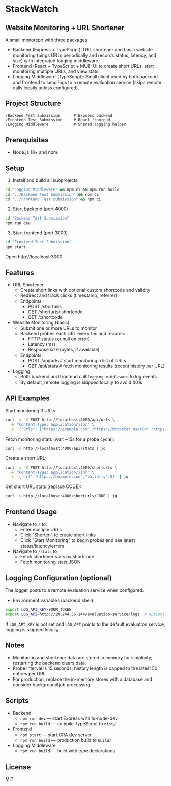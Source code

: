 # StackWatch 
## Website Monitoring + URL Shortener

A small monorepo with three packages:
- Backend (Express + TypeScript): URL shortener and basic website monitoring (pings URLs periodically and records status, latency, and size) with integrated logging middleware.
- Frontend (React + TypeScript + MUI): UI to create short URLs, start monitoring multiple URLs, and view stats.
- Logging Middleware (TypeScript): Small client used by both backend and frontend to send logs to a remote evaluation service (skips remote calls locally unless configured).

## Project Structure
```
/Backend Test Submission      # Express backend
/Frontend Test Submission     # React frontend
/Logging Middleware           # Shared logging helper
```

## Prerequisites
- Node.js 18+ and npm

## Setup
1) Install and build all subprojects
```bash
cd "Logging Middleware" && npm ci && npm run build
cd "../Backend Test Submission" && npm ci
cd "../Frontend Test Submission" && npm ci
```

2) Start backend (port 4000)
```bash
cd "Backend Test Submission"
npm run dev
```

3) Start frontend (port 3000)
```bash
cd "Frontend Test Submission"
npm start
```
Open http://localhost:3000

## Features
- URL Shortener
  - Create short links with optional custom shortcode and validity
  - Redirect and track clicks (timestamp, referrer)
  - Endpoints:
    - POST /shorturls
    - GET /shorturls/:shortcode
    - GET /:shortcode
- Website Monitoring (basic)
  - Submit one or more URLs to monitor
  - Backend probes each URL every 15s and records:
    - HTTP status (or null on error)
    - Latency (ms)
    - Response size (bytes, if available)
  - Endpoints:
    - POST /api/urls       # start monitoring a list of URLs
    - GET /api/stats       # fetch monitoring results (recent history per URL)
- Logging
  - Both backend and frontend call `logging-middleware` to log events
  - By default, remote logging is skipped locally to avoid 401s

## API Examples
Start monitoring 3 URLs:
```bash
curl -s -X POST http://localhost:4000/api/urls \
  -H "Content-Type: application/json" \
  -d '{"urls": ["https://example.com","https://httpstat.us/404","https://10.255.255.1"]}'
```
Fetch monitoring stats (wait ~15s for a probe cycle):
```bash
curl -s http://localhost:4000/api/stats | jq
```
Create a short URL:
```bash
curl -s -X POST http://localhost:4000/shorturls \
  -H "Content-Type: application/json" \
  -d '{"url":"https://example.com","validity":5}' | jq
```
Get short URL stats (replace CODE):
```bash
curl -s http://localhost:4000/shorturls/CODE | jq
```

## Frontend Usage
- Navigate to `/` to:
  - Enter multiple URLs
  - Click "Shorten" to create short links
  - Click "Start Monitoring" to begin probes and see latest status/latency/errors
- Navigate to `/stats` to:
  - Fetch shortener stats by shortcode
  - Fetch monitoring stats JSON

## Logging Configuration (optional)
The logger posts to a remote evaluation service when configured.
- Environment variables (backend shell):
```bash
export LOG_API_KEY=YOUR_TOKEN
export LOG_API=http://20.244.56.144/evaluation-service/logs  # optional override
```
If `LOG_API_KEY` is not set and `LOG_API` points to the default evaluation service, logging is skipped locally.

## Notes
- Monitoring and shortener data are stored in memory for simplicity; restarting the backend clears data.
- Probe interval is 15 seconds; history length is capped to the latest 50 entries per URL.
- For production, replace the in-memory stores with a database and consider background job processing.

## Scripts
- Backend
  - `npm run dev` — start Express with ts-node-dev
  - `npm run build` — compile TypeScript to `dist/`
- Frontend
  - `npm start` — start CRA dev server
  - `npm run build` — production build to `build/`
- Logging Middleware
  - `npm run build` — build with type declarations

## License
MIT
